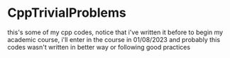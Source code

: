 # CppTrivialProblems

this's some of my cpp codes, notice that i've written it before to begin my academic course, i'll enter in the course in 01/08/2023 and probably this codes wasn't written in better way or following good practices
